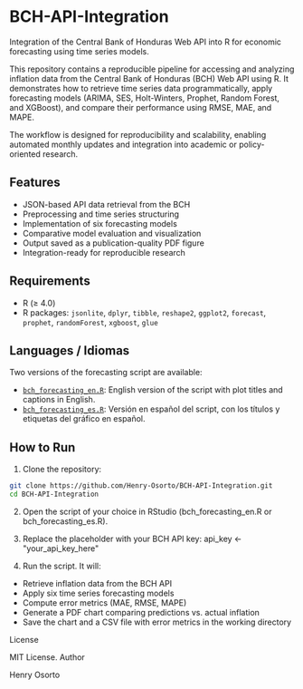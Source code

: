 # BCH-API-Integration

Integration of the Central Bank of Honduras Web API into R for economic forecasting using time series models.

This repository contains a reproducible pipeline for accessing and analyzing inflation data from the Central Bank of Honduras (BCH) Web API using R. It demonstrates how to retrieve time series data programmatically, apply forecasting models (ARIMA, SES, Holt-Winters, Prophet, Random Forest, and XGBoost), and compare their performance using RMSE, MAE, and MAPE.

The workflow is designed for reproducibility and scalability, enabling automated monthly updates and integration into academic or policy-oriented research.

## Features

- JSON-based API data retrieval from the BCH
- Preprocessing and time series structuring
- Implementation of six forecasting models
- Comparative model evaluation and visualization
- Output saved as a publication-quality PDF figure
- Integration-ready for reproducible research

## Requirements

- R (≥ 4.0)
- R packages: `jsonlite`, `dplyr`, `tibble`, `reshape2`, `ggplot2`, `forecast`, `prophet`, `randomForest`, `xgboost`, `glue`

## Languages / Idiomas

Two versions of the forecasting script are available:

- [`bch_forecasting_en.R`](bch_forecasting_en.R): English version of the script with plot titles and captions in English.
- [`bch_forecasting_es.R`](bch_forecasting_es.R): Versión en español del script, con los títulos y etiquetas del gráfico en español.

## How to Run

1. Clone the repository:

```bash
git clone https://github.com/Henry-Osorto/BCH-API-Integration.git
cd BCH-API-Integration
```

2. Open the script of your choice in RStudio (bch_forecasting_en.R or bch_forecasting_es.R).
   
3. Replace the placeholder with your BCH API key:
api_key <- "your_api_key_here"

4. Run the script. It will:
- Retrieve inflation data from the BCH API
- Apply six time series forecasting models
- Compute error metrics (MAE, RMSE, MAPE)
- Generate a PDF chart comparing predictions vs. actual inflation
- Save the chart and a CSV file with error metrics in the working directory

License

MIT License.
Author

Henry Osorto
